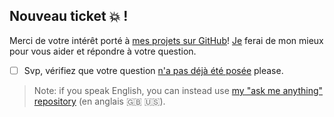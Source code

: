 ## Nouveau ticket :boom: !

Merci de votre intérêt porté à [mes projets sur GitHub](https://github.com/Naereen/)! [Je](https://github.com/Naereen/) ferai de mon mieux pour vous aider et répondre à votre question.

- [ ] Svp, vérifiez que votre question [n'a pas déjà été posée](https://github.com/Naereen/ama.fr/issues?q=is%3Aissue+is%3Aclosed) please.

> Note: if you speak English, you can instead use [my "ask me anything" repository](https://github.com/Naereen/ama/issues/new) (en anglais :gb: :us:).

